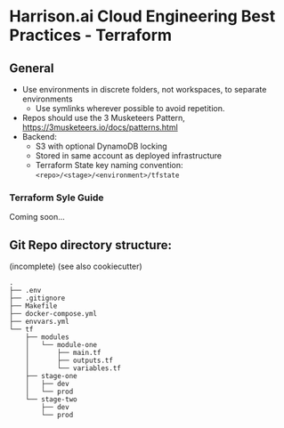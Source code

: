 #  Harrison.ai Cloud Engineering Best Practices - Terraform

##  General

- Use environments in discrete folders, not workspaces, to separate environments
  - Use symlinks wherever possible to avoid repetition.
- Repos should use the 3 Musketeers Pattern, https://3musketeers.io/docs/patterns.html
- Backend:
  - S3 with optional DynamoDB locking
  - Stored in same account as deployed infrastructure
  - Terraform State key naming convention: `<repo>/<stage>/<environment>/tfstate`


### Terraform Syle Guide

Coming soon...


## Git Repo directory structure:

(incomplete)
(see also cookiecutter)

```
.
├── .env
├── .gitignore
├── Makefile
├── docker-compose.yml
├── envvars.yml
└── tf
    ├── modules
    │   └── module-one
    │       ├── main.tf
    │       ├── outputs.tf
    │       └── variables.tf
    ├── stage-one
    │   ├── dev
    │   └── prod
    └── stage-two
        ├── dev
        └── prod
```
